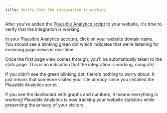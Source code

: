 ```yaml
---
title: Verify that the integration is working
--- 
```


After you've added the [Plausible Analytics script](plausible-script.md) to your website, it's time to verify that the integration is working.

In your Plausible Analytics account, click on your website domain name. You should see a blinking green dot which indicates that we’re listening for incoming page views in real-time. 

Once the first page view comes through, you'll be automatically taken to the stats page. This is an indication that the integration is working, congrats!

If you didn't see the green blinking dot, there's nothing to worry about. It just means that someone visited your site already since you installed the Plausible Analytics script. 

If you see the dashboard with graphs and numbers, it means everything is working! Plausible Analytics is now tracking your website statistics while preserving the privacy of your visitors.
